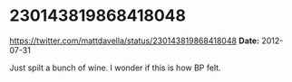 # 230143819868418048
https://twitter.com/mattdavella/status/230143819868418048
**Date:** 2012-07-31

Just spilt a bunch of wine. I wonder if this is how BP felt.
